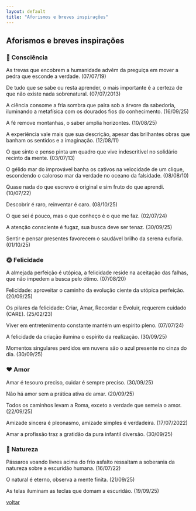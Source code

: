 ```yaml
---
layout: default
title: "Aforismos e breves inspirações"
--- 
```


## Aforismos e breves inspirações

### 🧠 Consciência

As trevas que encobrem a humanidade advêm da preguiça em mover a pedra que esconde a verdade. (07/07/19)

De tudo que se sabe ou resta aprender, o mais importante é a certeza de que não existe nada sobrenatural. (07/07/2013)

A ciência consome a fria sombra que paira sob a árvore da sabedoria, iluminando a metafísica com os dourados fios do conhecimento. (16/09/25)

A fé remove montanhas, o saber amplia horizontes. (10/08/25)

A experiência vale mais que sua descrição, apesar das brilhantes obras que banham os sentidos e a imaginação. (12/08/11)

O que sinto e penso pinta um quadro que vive indescritível no solidário recinto da mente. (03/07/13)

O gélido mar do improvável banha os cativos na velocidade de um clique, escondendo o caloroso mar da verdade no oceano da falsidade. (08/08/10)

Quase nada do que escrevo é original e sim fruto do que aprendi. (10/07/22)

Descobrir é raro, reinventar é caro. (08/10/25)

O que sei é pouco, mas o que conheço é o que me faz. (02/07/24)

A atenção consciente é fugaz, sua busca deve ser tenaz. (30/09/25)

Sentir e pensar presentes favorecem o saudável brilho da serena euforia. (01/10/25)

### 🌞 Felicidade

A almejada perfeição é utópica, a felicidade reside na aceitação das falhas, que não impedem a busca pelo ótimo. (07/08/20)

Felicidade: aproveitar o caminho da evolução ciente da utópica perfeição. (20/09/25)

Os pilares da felicidade: Criar, Amar, Recordar e Evoluir, requerem cuidado (CARE). (25/02/23)

Viver em entretenimento constante mantém um espírito pleno. (07/07/24)

A felicidade da criação ilumina o espírito da realização. (30/09/25)

Momentos singulares perdidos em nuvens são o azul presente no cinza do dia. (30/09/25)

### ❤️ Amor

Amar é tesouro preciso, cuidar é sempre preciso. (30/09/25)

Não há amor sem a prática ativa de amar. (20/09/25)

Todos os caminhos levam a Roma, exceto a verdade que semeia o amor. (22/09/25)

Amizade sincera é pleonasmo, amizade simples é verdadeira. (17/07/2022)

Amar a profissão traz a gratidão da pura infantil diversão. (30/09/25)

### 🌿 Natureza

Pássaros voando livres acima do frio asfalto ressaltam a soberania da natureza sobre a escuridão humana. (16/07/22)

O natural é eterno, observa a mente finita. (21/09/25)

As telas iluminam as teclas que domam a escuridão. (19/09/25)

[voltar](./)